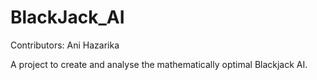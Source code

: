 # BlackJack_AI

Contributors: Ani Hazarika

A project to create and analyse the mathematically optimal Blackjack AI.
